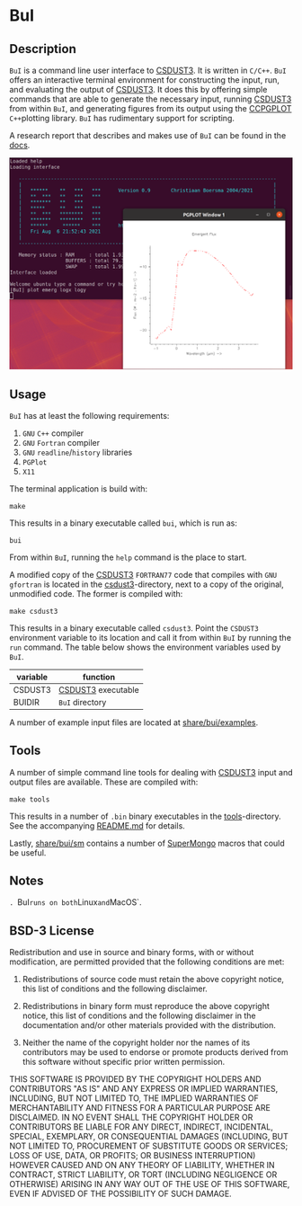 
# BuI

## Description

`BuI` is a command line user interface to [CSDUST3](https://mendeley.figshare.com/articles/dataset/CSDUST3_A_radiation_transport_code_for_a_dusty_medium_with_1-d_planar_spherical_or_cylindrical_geometry/11330666/1). It is written in `C/C++`. `BuI` offers an interactive terminal environment for constructing the input, run, and evaluating the output of [CSDUST3](https://mendeley.figshare.com/articles/dataset/CSDUST3_A_radiation_transport_code_for_a_dusty_medium_with_1-d_planar_spherical_or_cylindrical_geometry/11330666/1). It does this by offering simple commands that are able to generate the necessary input, running [CSDUST3](https://mendeley.figshare.com/articles/dataset/CSDUST3_A_radiation_transport_code_for_a_dusty_medium_with_1-d_planar_spherical_or_cylindrical_geometry/11330666/1) from within `BuI`, and generating figures from its output using the [CCPGPLOT](https://github.com/kriztioan/CCPGPLOT) `C++`plotting library. `BuI` has rudimentary support for scripting.

A research report that describes and makes use of `BuI` can be found in the  [docs](docs/).

![BuI in Action](BuI.png "BuI in Action")

## Usage

`BuI` has at least the following requirements:

1. `GNU` `C++` compiler
2. `GNU` `Fortran` compiler
3. `GNU` `readline`/`history` libraries
4. `PGPlot`
5. `X11`

The terminal application is build with:

```shell
make
```

This results in a binary executable called `bui`, which is run as:

```shell
bui
```

From within `BuI`, running the `help` command is the place to start.

A modified copy of the [CSDUST3](https://mendeley.figshare.com/articles/dataset/CSDUST3_A_radiation_transport_code_for_a_dusty_medium_with_1-d_planar_spherical_or_cylindrical_geometry/11330666/1) `FORTRAN77` code that compiles with `GNU` `gfortran` is located in the [csdust3](csdust3/)-directory, next to a copy of the original, unmodified code. The former is compiled with:

```shell
make csdust3
```

This results in a binary executable called `csdust3`. Point the `CSDUST3` environment variable to its location and call it from within `BuI` by running the `run` command. The table below shows the environment variables used by `BuI`.

|variable|function|
---------|--------
|CSDUST3|[CSDUST3](https://mendeley.figshare.com/articles/dataset/CSDUST3_A_radiation_transport_code_for_a_dusty_medium_with_1-d_planar_spherical_or_cylindrical_geometry/11330666/1) executable|
|BUIDIR|`BuI` directory|

A number of example input files are located at [share/bui/examples](share/bui/examples).

## Tools

A number of simple command line tools for dealing with [CSDUST3](https://mendeley.figshare.com/articles/dataset/CSDUST3_A_radiation_transport_code_for_a_dusty_medium_with_1-d_planar_spherical_or_cylindrical_geometry/11330666/1) input and output files are available. These are compiled with:

```shell
make tools
```

This results in a number of `.bin` binary executables in the [tools](tools/)-directory. See the accompanying [README.md](tools/README.md) for details.

Lastly, [share/bui/sm](share/bui/sm) contains a number of [SuperMongo](https://www.astro.princeton.edu/~rhl/sm/) macros that could be useful.

## Notes

`. `BuI` runs on both `Linux` and `MacOS`.

## BSD-3 License

Redistribution and use in source and binary forms, with or without modification, are permitted provided that the following conditions are met:

1. Redistributions of source code must retain the above copyright notice, this list of conditions and the following disclaimer.

2. Redistributions in binary form must reproduce the above copyright notice, this list of conditions and the following disclaimer in the documentation and/or other materials provided with the distribution.

3. Neither the name of the copyright holder nor the names of its contributors may be used to endorse or promote products derived from this software without specific prior written permission.

THIS SOFTWARE IS PROVIDED BY THE COPYRIGHT HOLDERS AND CONTRIBUTORS "AS IS" AND ANY EXPRESS OR IMPLIED WARRANTIES, INCLUDING, BUT NOT LIMITED TO, THE IMPLIED WARRANTIES OF MERCHANTABILITY AND FITNESS FOR A PARTICULAR PURPOSE ARE DISCLAIMED. IN NO EVENT SHALL THE COPYRIGHT HOLDER OR CONTRIBUTORS BE LIABLE FOR ANY DIRECT, INDIRECT, INCIDENTAL, SPECIAL, EXEMPLARY, OR CONSEQUENTIAL DAMAGES (INCLUDING, BUT NOT LIMITED TO, PROCUREMENT OF SUBSTITUTE GOODS OR SERVICES; LOSS OF USE, DATA, OR PROFITS; OR BUSINESS INTERRUPTION) HOWEVER CAUSED AND ON ANY THEORY OF LIABILITY, WHETHER IN CONTRACT, STRICT LIABILITY, OR TORT (INCLUDING NEGLIGENCE OR OTHERWISE) ARISING IN ANY WAY OUT OF THE USE OF THIS SOFTWARE, EVEN IF ADVISED OF THE POSSIBILITY OF SUCH DAMAGE.
